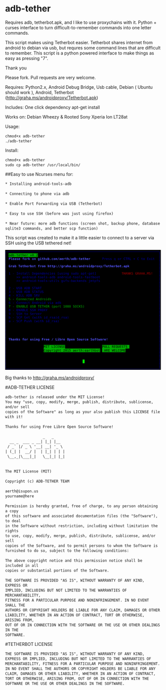 # adb-tether

Requires adb, tetherbot.apk, and I like to use proxychains with it. Python + curses interface to turn difficult-to-remember commands into one letter commands.

This script makes using Tetherbot easier. Tetherbot shares internet from android to debian via usb, but requres some command lines that are difficult to remember. This script is a python powered interface to make things as easy as pressing "7". 

Thank you

Please fork. Pull requests are very welcome.

Requires: Python2.x, Android Debug Bridge, Usb cable, Debian ( Ubuntu should work ), Android, Tetherbot (http://graha.ms/androidproxy/Tetherbot.apk)

Includes: One click dependency apt-get install

Works on: Debian Wheezy & Rooted Sony Xperia Ion LT28at


Usage: 
```
chmod+x adb-tether
./adb-tether
```

Install: 
```
chmod+x adb-tether
sudo cp adb-tether /usr/local/bin/
```



##Easy to use Ncurses menu for:

    * Installing android-tools-adb
    
    * Connecting to phone via adb
    
    * Enable Port Forwarding via USB (Tetherbot)
    
    * Easy to use SSH (before was just using firefox)

    * Near future: more adb functions (screen shot, backup phone, database sqlite3 commands, and better scp function)
    

This script was created to make it a little easier to connect to a server via SSH using the USB tethered net!

![adb-tether in action!]( ./img/Screenshot.png
 "ADB-TETHER in action!")

Big thanks to http://graha.ms/androidproxy/

#ADB-TETHER LICENSE
```
adb-tether is released under the MIT License!
You may "use, copy, modify, merge, publish, distribute, sublicense, and/or sell
copies of the Software" as long as your also publish this LICENSE file with it!

Thanks for using Free Libre Open Source Software!

                 _   _     
  __ _  ___ _ __| |_| |__  
 / _` |/ _ \ '__| __| '_ \ 
| (_| |  __/ |  | |_| | | |
 \__,_|\___|_|   \__|_| |_|
                           

The MIT License (MIT)

Copyright (c) ADB-TETHER TEAM

aerth@isupon.us
yourname@here

Permission is hereby granted, free of charge, to any person obtaining a copy
of this software and associated documentation files (the "Software"), to deal
in the Software without restriction, including without limitation the rights
to use, copy, modify, merge, publish, distribute, sublicense, and/or sell
copies of the Software, and to permit persons to whom the Software is
furnished to do so, subject to the following conditions:

The above copyright notice and this permission notice shall be included in all
copies or substantial portions of the Software.

THE SOFTWARE IS PROVIDED "AS IS", WITHOUT WARRANTY OF ANY KIND, EXPRESS OR
IMPLIED, INCLUDING BUT NOT LIMITED TO THE WARRANTIES OF MERCHANTABILITY,
FITNESS FOR A PARTICULAR PURPOSE AND NONINFRINGEMENT. IN NO EVENT SHALL THE
AUTHORS OR COPYRIGHT HOLDERS BE LIABLE FOR ANY CLAIM, DAMAGES OR OTHER
LIABILITY, WHETHER IN AN ACTION OF CONTRACT, TORT OR OTHERWISE, ARISING FROM,
OUT OF OR IN CONNECTION WITH THE SOFTWARE OR THE USE OR OTHER DEALINGS IN THE
SOFTWARE.

```


#TETHERBOT LICENSE
```
THE SOFTWARE IS PROVIDED "AS IS", WITHOUT WARRANTY OF ANY KIND, EXPRESS OR IMPLIED, INCLUDING BUT NOT LIMITED TO THE WARRANTIES OF MERCHANTABILITY, FITNESS FOR A PARTICULAR PURPOSE AND NONINFRINGEMENT. IN NO EVENT SHALL THE AUTHORS OR COPYRIGHT HOLDERS BE LIABLE FOR ANY CLAIM, DAMAGES OR OTHER LIABILITY, WHETHER IN AN ACTION OF CONTRACT, TORT OR OTHERWISE, ARISING FROM, OUT OF OR IN CONNECTION WITH THE SOFTWARE OR THE USE OR OTHER DEALINGS IN THE SOFTWARE. 
```

